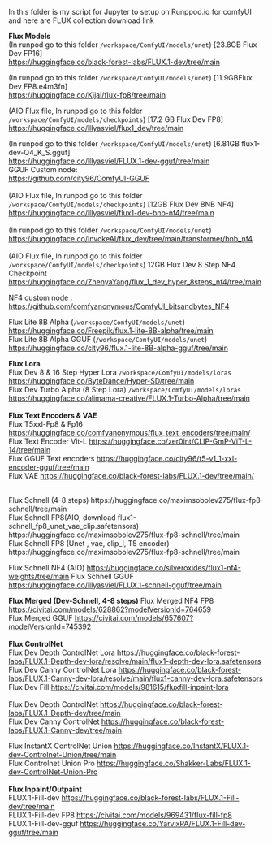 In this folder is my script for Jupyter to setup on Runppod.io for comfyUI and here are FLUX collection download link

**Flux Models** <br>
(In runpod go to this folder ```/workspace/ComfyUI/models/unet```) [23.8GB Flux Dev FP16] <br>
https://huggingface.co/black-forest-labs/FLUX.1-dev/tree/main <br>

(In runpod go to this folder ```/workspace/ComfyUI/models/unet```) [11.9GBFlux Dev FP8.e4m3fn] <br>
https://huggingface.co/Kijai/flux-fp8/tree/main <br>

(AIO Flux file, In runpod go to this folder ```/workspace/ComfyUI/models/checkpoints```) [17.2 GB Flux Dev FP8]<br>
 https://huggingface.co/lllyasviel/flux1_dev/tree/main <br>
 
(In runpod go to this folder ```/workspace/ComfyUI/models/unet```) [6.81GB flux1-dev-Q4_K_S.gguf] <br>
https://huggingface.co/lllyasviel/FLUX.1-dev-gguf/tree/main <br>
GGUF Custom node: <br>
https://github.com/city96/ComfyUI-GGUF <br>
<br>
(AIO Flux file, In runpod go to this folder ```/workspace/ComfyUI/models/checkpoints```) [12GB Flux Dev BNB NF4] <br>
https://huggingface.co/lllyasviel/flux1-dev-bnb-nf4/tree/main <br>
<br>
(In runpod go to this folder ```/workspace/ComfyUI/models/unet```) <br> https://huggingface.co/InvokeAI/flux_dev/tree/main/transformer/bnb_nf4 <br>
<br> 
(AIO Flux file, In runpod go to this folder ```/workspace/ComfyUI/models/checkpoints```) 12GB Flux Dev 8 Step NF4 Checkpoint<br> 
https://huggingface.co/ZhenyaYang/flux_1_dev_hyper_8steps_nf4/tree/main <br>

NF4 custom node : https://github.com/comfyanonymous/ComfyUI_bitsandbytes_NF4 <br>

Flux Lite 8B Alpha  (```/workspace/ComfyUI/models/unet```) https://huggingface.co/Freepik/flux.1-lite-8B-alpha/tree/main <br>
Flux Lite 8B Alpha GGUF (```/workspace/ComfyUI/models/unet```) https://huggingface.co/city96/flux.1-lite-8B-alpha-gguf/tree/main <br>

**Flux Lora** <br>
Flux Dev 8 & 16 Step Hyper Lora ```/workspace/ComfyUI/models/loras``` https://huggingface.co/ByteDance/Hyper-SD/tree/main <br>
Flux Dev Turbo Alpha (8 Step Lora) ```/workspace/ComfyUI/models/loras``` https://huggingface.co/alimama-creative/FLUX.1-Turbo-Alpha/tree/main <br>
<br>
**Flux Text Encoders & VAE** <br>
Flux T5xxl-Fp8 & Fp16 https://huggingface.co/comfyanonymous/flux_text_encoders/tree/main/ <br>
Flux Text Encoder Vit-L https://huggingface.co/zer0int/CLIP-GmP-ViT-L-14/tree/main <br>
Flux GGUF Text encoders  https://huggingface.co/city96/t5-v1_1-xxl-encoder-gguf/tree/main <br>
Flux VAE https://huggingface.co/black-forest-labs/FLUX.1-dev/tree/main/ <br>

<br>
Flux Schnell (4-8 steps) https://huggingface.co/maximsobolev275/flux-fp8-schnell/tree/main  <br>
Flux Schnell FP8(AIO, download flux1-schnell_fp8_unet_vae_clip.safetensors) https://huggingface.co/maximsobolev275/flux-fp8-schnell/tree/main <br>
Flux Schnell FP8 (Unet ,  vae, clip_l, T5 encoder) https://huggingface.co/maximsobolev275/flux-fp8-schnell/tree/main <br>

Flux Schnell NF4 (AIO) https://huggingface.co/silveroxides/flux1-nf4-weights/tree/main
Flux Schnell GGUF https://huggingface.co/lllyasviel/FLUX.1-schnell-gguf/tree/main

**Flux Merged (Dev-Schnell, 4-8 steps)**
Flux Merged NF4 FP8 https://civitai.com/models/628862?modelVersionId=764659 <br>
Flux Merged GGUF https://civitai.com/models/657607?modelVersionId=745392 <br>
<br>
**Flux ControlNet** <br>
Flux Dev Depth ControlNet Lora https://huggingface.co/black-forest-labs/FLUX.1-Depth-dev-lora/resolve/main/flux1-depth-dev-lora.safetensors <br>
Flux Dev Canny ControlNet Lora https://huggingface.co/black-forest-labs/FLUX.1-Canny-dev-lora/resolve/main/flux1-canny-dev-lora.safetensors
Flux Dev Fill https://civitai.com/models/981615/fluxfill-inpaint-lora <br>
<br>
Flux Dev Depth ControlNet  https://huggingface.co/black-forest-labs/FLUX.1-Depth-dev/tree/main <br>
Flux Dev Canny ControlNet https://huggingface.co/black-forest-labs/FLUX.1-Canny-dev/tree/main<br>

Flux InstantX ControlNet Union https://huggingface.co/InstantX/FLUX.1-dev-Controlnet-Union/tree/main <br>
Flux Controlnet Union Pro https://huggingface.co/Shakker-Labs/FLUX.1-dev-ControlNet-Union-Pro<br>
<br>
**Flux Inpaint/Outpaint** <br>
FLUX.1-Fill-dev https://huggingface.co/black-forest-labs/FLUX.1-Fill-dev/tree/main<br>
FLUX.1-Fill-dev FP8 https://civitai.com/models/969431/flux-fill-fp8<br>
FLUX.1-Fill-dev-gguf https://huggingface.co/YarvixPA/FLUX.1-Fill-dev-gguf/tree/main<br>
